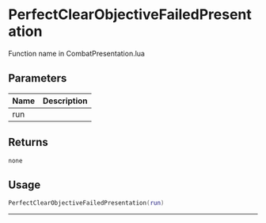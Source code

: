 # PerfectClearObjectiveFailedPresentation

Function name in CombatPresentation.lua

## Parameters

| Name | Description |
| ---- | ----------- |
| run  |             |

## Returns

`none`

## Usage

```lua
PerfectClearObjectiveFailedPresentation(run)
```

---
